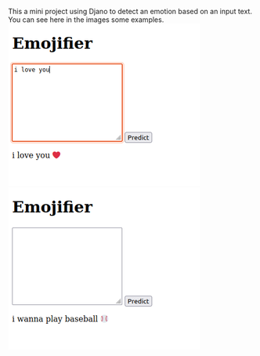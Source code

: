 This a mini project using Djano to detect an emotion based on an input text.
You can see here in the images some examples.
![Local Image](images/image1.png)
![Local Image](images/image2.png)  
